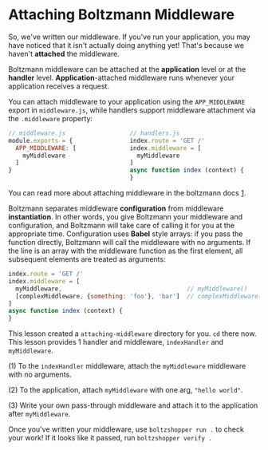 # Attaching Boltzmann Middleware

So, we've written our middleware. If you've run your application, you may have
noticed that it isn't actually doing anything yet! That's because we haven't
**attached** the middleware.

Boltzmann middleware can be attached at the **application** level or at the
**handler** level. **Application**-attached middleware runs whenever your
application receives a request.

You can attach middleware to your application using the `APP_MIDDLEWARE` export
in `middleware.js`, while handlers support middleware attachment via the
`.middleware` property:

```js
// middleware.js                  // handlers.js
module.exports = {                index.route = 'GET /'
  APP_MIDDLEWARE: [               index.middleware = [
    myMiddleware                    myMiddleware
  ]                               ]
}                                 async function index (context) {
                                  }
```

You can read more about attaching middleware in the boltzmann docs [1].

Boltzmann separates middleware **configuration** from middleware
**instantiation**. In other words, you give Boltzmann your middleware and
configuration, and Boltzmann will take care of calling it for you at the
appropriate time. Configuration uses **Babel** style arrays: if you pass the
function directly, Boltzmann will call the middleware with no arguments. If the
line is an array with the middleware function as the first element, all
subsequent elements are treated as arguments:

```js
index.route = 'GET /'
index.middleware = [
  myMiddleware,                                   // myMiddleware()
  [complexMiddleware, {something: 'foo'}, 'bar']  // complexMiddleware({something: 'foo'}, 'bar')
]
async function index (context) {
}
```

This lesson created a `attaching-middleware` directory for you. `cd` there now.
This lesson provides 1 handler and middleware, `indexHandler` and `myMiddleware`.

(1) To the `indexHandler` middleware, attach the `myMiddleware` middleware with
no arguments.

(2) To the application, attach `myMiddleware` with one arg, `"hello world"`.

(3) Write your own pass-through middleware and attach it to the application
after `myMiddleware`.

Once you've written your middleware, use `boltzshopper run .` to check your
work! If it looks like it passed, run `boltzshopper verify .`

[1]: https://www.boltzmann.dev/en/docs/latest/concepts/middleware/#attaching-configuring-middleware
